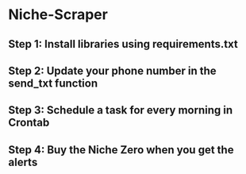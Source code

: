 # Niche-Scraper

## Step 1: Install libraries using requirements.txt
## Step 2: Update your phone number in the send_txt function 
## Step 3: Schedule a task for every morning in Crontab
## Step 4: Buy the Niche Zero when you get the alerts
